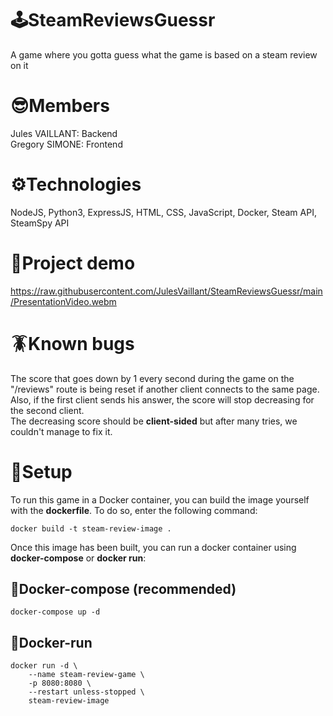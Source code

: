 # 🕹️SteamReviewsGuessr 
A game where you gotta guess what the game is based on a steam review on it

# 😎Members
Jules VAILLANT: Backend \
Gregory SIMONE: Frontend

# ⚙️Technologies
NodeJS, Python3, ExpressJS, HTML, CSS, JavaScript, Docker, Steam API, SteamSpy API

# 🎥Project demo
https://raw.githubusercontent.com/JulesVaillant/SteamReviewsGuessr/main/PresentationVideo.webm

# 🪳Known bugs
The score that goes down by 1 every second during the game on the "/reviews" route is being reset if another client connects to the same page. \
Also, if the first client sends his answer, the score will stop decreasing for the second client. \
The decreasing score should be **client-sided** but after many tries, we couldn't manage to fix it. 

# 📖Setup
To run this game in a Docker container, you can build the image yourself with the **dockerfile**. To do so, enter the following command:
```
docker build -t steam-review-image .
```

Once this image has been built, you can run a docker container using __docker-compose__ or __docker run__:
## 🐋Docker-compose __(recommended)__
```
docker-compose up -d
```

## 🐋Docker-run
```
docker run -d \
    --name steam-review-game \
    -p 8080:8080 \
    --restart unless-stopped \
    steam-review-image
    
```
